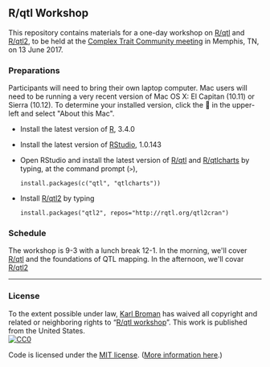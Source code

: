 ## R/qtl Workshop

This repository contains materials for a one-day workshop on
[R/qtl](http://rqtl.org) and [R/qtl2](http://kbroman.org/qtl2), to be
held at the
[Complex Trait Community meeting](http://complextrait.org/ctc2017/) in
Memphis, TN, on 13 June 2017.


### Preparations

Participants will need to bring their own laptop computer. Mac users
will need to be running a very recent version of Mac OS X: El Capitan
(10.11) or Sierra (10.12). To determine your installed version, click
the  in the upper-left and select "About this Mac".

- Install the latest version of [R](https://cran.r-project.org), 3.4.0

- Install the latest version of
  [RStudio](https://www.rstudio.com/products/rstudio/download/),
  1.0.143

- Open RStudio and install the latest version of
  [R/qtl](http://rqtl.org) and
  [R/qtlcharts](http://kbroman.org/qtlcharts) by typing, at the
  command prompt (`>`),

  ```{r}
  install.packages(c("qtl", "qtlcharts"))
  ```

- Install [R/qtl2](http://kbroman.org/qtl2) by typing

  ```{r}
  install.packages("qtl2", repos="http://rqtl.org/qtl2cran")
  ```

### Schedule

The workshop is 9-3 with a lunch break 12-1. In the morning, we'll
cover [R/qtl](http://rqtl.org) and the foundations of QTL mapping. In
the afternoon, we'll covar [R/qtl2](http://kbroman.org/qtl2)

---

### License

To the extent possible under law,
[Karl Broman](http://github.com/kbroman) has waived all copyright and
related or neighboring rights to
&ldquo;[R/qtl workshop](https://github.com/kbroman/RqtlWorkshop)&rdquo;.
This work is published from the United States.
<br/>
[![CC0](http://i.creativecommons.org/p/zero/1.0/88x31.png)](http://creativecommons.org/publicdomain/zero/1.0/)

Code is licensed under the
[MIT license](https://cran.r-project.org/web/licenses/MIT).
([More information here](https://en.wikipedia.org/wiki/MIT_License).)
